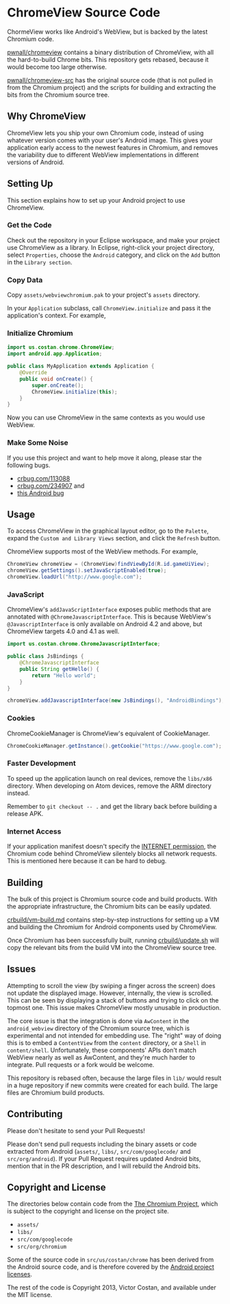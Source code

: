 # ChromeView Source Code

ChormeView works like Android's WebView, but is backed by the latest Chromium
code.

[pwnall/chromeview](https://github.com/pwnall/chromeview) contains a binary
distribution of ChromeView, with all the hard-to-build Chrome bits. This
repository gets rebased, because it would become too large otherwise.

[pwnall/chromeview-src](https://github.com/pwnall/chromeview-src) has the
original source code (that is not pulled in from the Chromium project) and the
scripts for building and extracting the bits from the Chromium source tree.


## Why ChromeView

ChromeView lets you ship your own Chromium code, instead of using whatever
version comes with your user's Android image. This gives your application
early access to the newest features in Chromium, and removes the variability
due to different WebView implementations in different versions of Android.


## Setting Up

This section explains how to set up your Android project to use ChromeView.

### Get the Code

Check out the repository in your Eclipse workspace, and make your project use
ChromeView as a library. In Eclipse, right-click your project directory, select
`Properties`, choose the `Android` category, and click on the `Add` button in
the `Library section`.

### Copy Data

Copy `assets/webviewchromium.pak` to your project's `assets` directory.

In your `Application` subclass, call `ChromeView.initialize` and pass it the
application's context. For example,

### Initialize Chromium

```java
import us.costan.chrome.ChromeView;
import android.app.Application;

public class MyApplication extends Application {
    @Override
    public void onCreate() {
        super.onCreate();
        ChromeView.initialize(this);
    }
}
```

Now you can use ChromeView in the same contexts as you would use WebView.

### Make Some Noise

If you use this project and want to help move it along, please star the
following bugs.

* [crbug.com/113088](http://crbug.com/113088)
* [crbug.com/234907](http://crbug.com/234907) and
* [this Android bug](https://code.google.com/p/android/issues/detail?id=35748)


## Usage

To access ChromeView in the graphical layout editor, go to the `Palette`,
expand the `Custom and Library Views` section, and click the `Refresh` button.

ChromeView supports most of the WebView methods. For example,

```java
ChromeView chromeView = (ChromeView)findViewById(R.id.gameUiView);
chromeView.getSettings().setJavaScriptEnabled(true);
chromeView.loadUrl("http://www.google.com");
```

### JavaScript

ChromeView's `addJavaScriptInterface` exposes public methods that are annotated
with `@ChromeJavascriptInterface`. This is because WebView's
`@JavascriptInterface` is only available on Android 4.2 and above, but
ChromeView targets 4.0 and 4.1 as well.

```java
import us.costan.chrome.ChromeJavascriptInterface;

public class JsBindings {
    @ChromeJavascriptInterface
    public String getHello() {
        return "Hello world";
    }
}

chromeView.addJavascriptInterface(new JsBindings(), "AndroidBindings");
```

### Cookies

ChromeCookieManager is ChromeView's equivalent of CookieManager.

```java
ChromeCookieManager.getInstance().getCookie("https://www.google.com");
```

### Faster Development

To speed up the application launch on real devices, remove the `libs/x86`
directory. When developing on Atom devices, remove the ARM directory instead.

Remember to `git checkout -- .` and get the library back before building a
release APK.

### Internet Access

If your application manifest doesn't specify the
[INTERNET permission](http://developer.android.com/reference/android/Manifest.permission.html#INTERNET),
the Chromium code behind ChromeView silentely blocks all network requests. This
is mentioned here because it can be hard to debug.


## Building

The bulk of this project is Chromium source code and build products. With the
appropriate infrastructure, the Chromium bits can be easily updated.

[crbuild/vm-build.md](crbuild/vm-build.md) contains step-by-step instructions
for setting up a VM and building the Chromium for Android components used by
ChromeView.

Once Chromium has been successfully built, running
[crbuild/update.sh](crbuild/update.sh) will copy the relevant bits from the
build VM into the ChromeView source tree.


## Issues

Attempting to scroll the view (by swiping a finger across the screen) does not
update the displayed image. However, internally, the view is scrolled. This can
be seen by displaying a stack of buttons and trying to click on the topmost
one. This issue makes ChromeView mostly unusable in production.

The core issue is that the integration is done via `AwContent` in the
`android_webview` directory of the Chromium source tree, which is experimental
and not intended for embedding use. The "right" way of doing this is to embed
a `ContentView` from the `content` directory, or a `Shell` in `content/shell`.
Unfortunately, these components' APIs don't match WebView nearly as well as
AwContent, and they're much harder to integrate. Pull requests or a fork would
be welcome.

This repository is rebased often, because the large files in `lib/` would
result in a huge repository if new commits were created for each build. The
large files are Chromium build products.


## Contributing

Please don't hesitate to send your Pull Requests!

Please don't send pull requests including the binary assets or code extracted
from Android (`assets/`, `libs/`, `src/com/googlecode/` and `src/org/android`).
If your Pull Request requires updated Android bits, mention that in the PR
description, and I will rebuild the Android bits.


## Copyright and License

The directories below contain code from the
[The Chromium Project](http://www.chromium.org/), which is subject to the
copyright and license on the project site.

* `assets/`
* `libs/`
* `src/com/googlecode`
* `src/org/chromium`

Some of the source code in `src/us/costan/chrome` has been derived from the
Android source code, and is therefore covered by the
[Android project licenses](http://source.android.com/source/licenses.html).

The rest of the code is Copyright 2013, Victor Costan, and available under the
MIT license.
